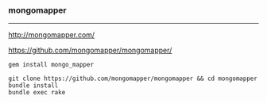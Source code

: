 ### mongomapper
---
http://mongomapper.com/

https://github.com/mongomapper/mongomapper/

```
gem install mongo_mapper

git clone https://github.com/mongomapper/mongomapper && cd mongomapper
bundle install
bundle exec rake

```


```
```


```
```

